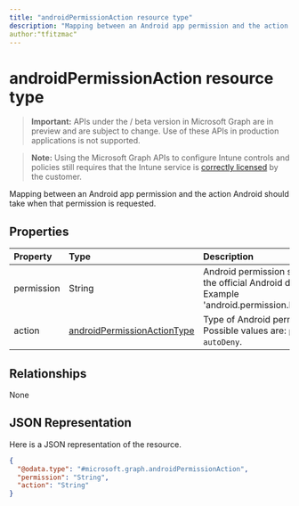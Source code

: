 ```yaml
---
title: "androidPermissionAction resource type"
description: "Mapping between an Android app permission and the action Android should take when that permission is requested."
author:"tfitzmac"
---
```


# androidPermissionAction resource type

> **Important:** APIs under the / beta version in Microsoft Graph are in preview and are subject to change. Use of these APIs in production applications is not supported.

> **Note:** Using the Microsoft Graph APIs to configure Intune controls and policies still requires that the Intune service is [correctly licensed](https://go.microsoft.com/fwlink/?linkid=839381) by the customer.

Mapping between an Android app permission and the action Android should take when that permission is requested.
## Properties
|Property|Type|Description|
|:---|:---|:---|
|permission|String|Android permission string, defined in the official Android documentation.  Example 'android.permission.READ_CONTACTS'.|
|action|[androidPermissionActionType](../resources/intune-apps-androidpermissionactiontype.md)|Type of Android permission action. Possible values are: `prompt`, `autoGrant`, `autoDeny`.|

## Relationships
None
## JSON Representation
Here is a JSON representation of the resource.
<!-- {
  "blockType": "resource",
  "@odata.type": "microsoft.graph.androidPermissionAction"
}
-->
``` json
{
  "@odata.type": "#microsoft.graph.androidPermissionAction",
  "permission": "String",
  "action": "String"
}
```





